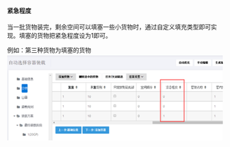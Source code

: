 #### **紧急程度**

当一批货物装完，剩余空间可以填塞一些小货物时，通过自定义填充类型即可实现。填塞的货物把紧急程度设为1即可。

例如：第三种货物为填塞的货物![](/assets/fgfdg)

